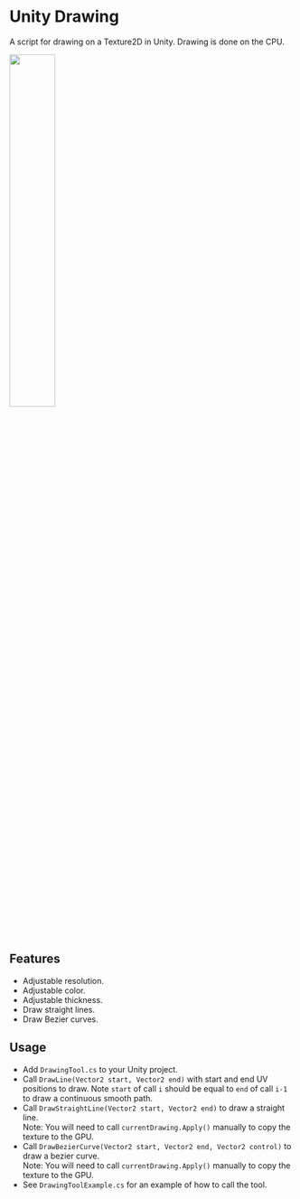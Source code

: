 # Unity Drawing
A script for drawing on a Texture2D in Unity.
Drawing is done on the CPU.

<img src="README_resources/hello.gif?raw=true" style="width: 40%;">

Features
-----
* Adjustable resolution.
* Adjustable color.
* Adjustable thickness.
* Draw straight lines.
* Draw Bezier curves.

Usage
---------
* Add `DrawingTool.cs` to your Unity project.
* Call `DrawLine(Vector2 start, Vector2 end)` with start and end UV positions to draw. Note `start` of call `i` should be equal to `end` of call `i-1` to draw a continuous smooth path.
* Call `DrawStraightLine(Vector2 start, Vector2 end)` to draw a straight line.    
Note: You will need to call `currentDrawing.Apply()` manually to copy the texture to the GPU.
* Call `DrawBezierCurve(Vector2 start, Vector2 end, Vector2 control)` to draw a bezier curve.  
Note: You will need to call `currentDrawing.Apply()` manually to copy the texture to the GPU.
* See `DrawingToolExample.cs` for an example of how to call the tool.
